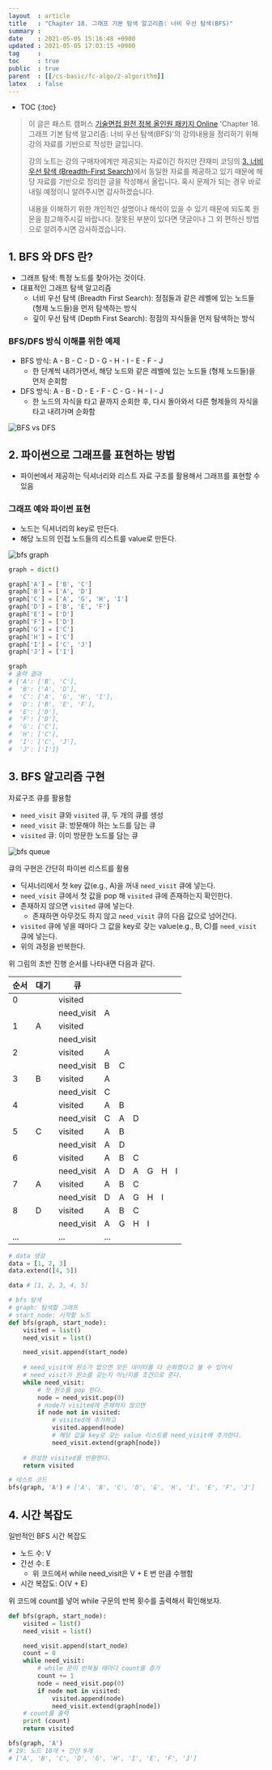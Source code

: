 ```yaml
---
layout  : article
title   : "Chapter 18. 그래프 기본 탐색 알고리즘: 너비 우선 탐색(BFS)"
summary : 
date    : 2021-05-05 15:16:48 +0900
updated : 2021-05-05 17:03:15 +0900
tag     : 
toc     : true
public  : true
parent  : [[/cs-basic/fc-algo/2-algorithm]]
latex   : false
---
```

* TOC
{:toc}

> 이 글은 패스트 캠퍼스 [기술면접 완전 정복 올인원 패키지 Online](https://fastcampus.co.kr/dev_online_algo) 'Chapter 18. 그래프 기본 탐색 알고리즘: 너비 우선 탐색(BFS)'의 강의내용을 정리하기 위해 강의 자료를 기반으로 작성한 글입니다.
>
> 강의 노트는 강의 구매자에게만 제공되는 자료이긴 하지만 잔재미 코딩의 [3. 너비 우선 탐색 (Breadth-First Search)](https://www.fun-coding.org/Chapter18-bfs-live.html)에서 동일한 자료를 제공하고 있기 때문에 해당 자료를 기반으로 정리한 글을 작성해서 올립니다. 혹시 문제가 되는 경우 바로 내릴 예정이니 알려주시면 감사하겠습니다.
>
> 내용을 이해하기 위한 개인적인 설명이나 해석이 있을 수 있기 때문에 되도록 원문을 참고해주시길 바랍니다.
> 잘못된 부분이 있다면 댓글이나 그 외 편하신 방법으로 알려주시면 감사하겠습니다.

## 1. BFS 와 DFS 란?

* 그래프 탐색: 특정 노드를 찾아가는 것이다.
* 대표적인 그래프 탐색 알고리즘
    * 너비 우선 탐색 (Breadth First Search): 정점들과 같은 레벨에 있는 노드들 (형제 노드들)을 먼저 탐색하는 방식
    * 깊이 우선 탐색 (Depth First Search): 정점의 자식들을 먼저 탐색하는 방식

### BFS/DFS 방식 이해를 위한 예제

* BFS 방식: A - B - C - D - G - H - I - E - F - J
    * 한 단계씩 내려가면서, 해당 노드와 같은 레벨에 있는 노드들 (형제 노드들)을 먼저 순회함
* DFS 방식: A - B - D - E - F - C - G - H - I - J
    * 한 노드의 자식을 타고 끝까지 순회한 후, 다시 돌아와서 다른 형제들의 자식을 타고 내려가며 순화함

![BFS vs DFS](/post-img/fc-algo-algorithm-18-bfs/1_BFSDFS.png)

## 2. 파이썬으로 그래프를 표현하는 방법

* 파이썬에서 제공하는 딕셔너리와 리스트 자료 구조를 활용해서 그래프를 표현할 수 있음

### 그래프 예와 파이썬 표현

* 노드는 딕셔너리의 key로 만든다.
* 해당 노드의 인접 노드들의 리스트를 value로 만든다.

![bfs graph](/post-img/fc-algo-algorithm-18-bfs/2_bfsgraph.png)

```python
graph = dict()

graph['A'] = ['B', 'C']
graph['B'] = ['A', 'D']
graph['C'] = ['A', 'G', 'H', 'I']
graph['D'] = ['B', 'E', 'F']
graph['E'] = ['D']
graph['F'] = ['D']
graph['G'] = ['C']
graph['H'] = ['C']
graph['I'] = ['C', 'J']
graph['J'] = ['I']

graph
# 출력 결과
# {'A': ['B', 'C'],
#  'B': ['A', 'D'],
#  'C': ['A', 'G', 'H', 'I'],
#  'D': ['B', 'E', 'F'],
#  'E': ['D'],
#  'F': ['D'],
#  'G': ['C'],
#  'H': ['C'],
#  'I': ['C', 'J'],
#  'J': ['I']}
```

## 3. BFS 알고리즘 구현

자료구조 큐를 활용함

* `need_visit` 큐와 `visited` 큐, 두 개의 큐를 생성
* `need_visit` 큐: 방문해야 하는 노드를 담는 큐
* `visited` 큐: 이미 방문한 노드를 담는 큐

![bfs queue](/post-img/fc-algo-algorithm-18-bfs/3_bfsqueue.png)

큐의 구현은 간단히 파이썬 리스트를 활용

* 딕셔너리에서 첫 key 값(e.g., A)을 꺼내 `need_visit` 큐에 넣는다.
* `need_visit` 큐에서 첫 값을 pop 해 `visited` 큐에 존재하는지 확인한다.
* 존재하지 않으면 `visited` 큐에 넣는다.
    * 존재하면 아무것도 하지 않고 `need_visit` 큐의 다음 값으로 넘어간다.
* `visited` 큐에 넣을 때마다 그 값을 key로 갖는 value(e.g., B, C)를 `need_visit` 큐에 넣는다.
* 위의 과정을 반복한다.

위 그림의 초반 진행 순서를 나타내면 다음과 같다.

| 순서 | 대기 | 큐         |     |     |     |     |     |     |
| ---  | ---  | ---------- | --- | --- | --- | --- | --- | --- |
| 0    |      | visited    |     |     |     |     |     |     |
|      |      | need_visit | A   |     |     |     |     |     |
| 1    | A    | visited    |     |     |     |     |     |     |
|      |      | need_visit |     |     |     |     |     |     |
| 2    |      | visited    | A   |     |     |     |     |     |
|      |      | need_visit | B   | C   |     |     |     |     |
| 3    | B    | visited    | A   |     |     |     |     |     |
|      |      | need_visit | C   |     |     |     |     |     |
| 4    |      | visited    | A   | B   |     |     |     |     |
|      |      | need_visit | C   | A   | D   |     |     |     |
| 5    | C    | visited    | A   | B   |     |     |     |     |
|      |      | need_visit | A   | D   |     |     |     |     |
| 6    |      | visited    | A   | B   | C   |     |     |     |
|      |      | need_visit | A   | D   | A   | G   | H   | I   |
| 7    | A    | visited    | A   | B   | C   |     |     |     |
|      |      | need_visit | D   | A   | G   | H   | I   |     |
| 8    | D    | visited    | A   | B   | C   |     |     |     |
|      |      | need_visit | A   | G   | H   | I   |     |     |
| ...  |      | ...        | ... |     |     |     |     |     |

```python
# data 생성
data = [1, 2, 3]
data.extend([4, 5])

data # [1, 2, 3, 4, 5]

# bfs 탐색
# graph: 탐색할 그래프
# start_node: 시작할 노드
def bfs(graph, start_node):
    visited = list()
    need_visit = list()

    need_visit.append(start_node)
    
    # need_visit에 원소가 없으면 모든 데이터를 다 순회했다고 볼 수 있어서
    # need_visit가 원소를 갖는지 아닌지를 조건으로 준다.
    while need_visit:
        # 첫 원소를 pop 한다.
        node = need_visit.pop(0)
        # node가 visited에 존재하지 않으면
        if node not in visited:
            # visited에 추가하고
            visited.append(node)
            # 해당 값을 key로 갖는 value 리스트를 need_visit에 추가한다.
            need_visit.extend(graph[node])
    
    # 완성한 visited를 반환한다.
    return visited

# 테스트 코드
bfs(graph, 'A') # ['A', 'B', 'C', 'D', 'G', 'H', 'I', 'E', 'F', 'J']
```

## 4. 시간 복잡도

일반적인 BFS 시간 복잡도

* 노드 수: V
* 간선 수: E
    * 위 코드에서 while need_visit은 V + E 번 만큼 수행함
* 시간 복잡도: O(V + E)

위 코드에 count를 넣어 while 구문의 반복 횟수를 출력해서 확인해보자.

```python
def bfs(graph, start_node):
    visited = list()
    need_visit = list()

    need_visit.append(start_node)
    count = 0
    while need_visit:
        # while 문이 반복될 때마다 count를 증가
        count += 1
        node = need_visit.pop(0)
        if node not in visited:
            visited.append(node)
            need_visit.extend(graph[node])
    # count를 출력
    print (count)
    return visited

bfs(graph, 'A')
# 19: 노드 10개 + 간선 9개
# ['A', 'B', 'C', 'D', 'G', 'H', 'I', 'E', 'F', 'J']
```
